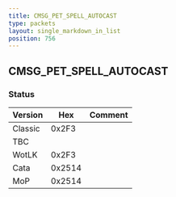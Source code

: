 ```yaml
---
title: CMSG_PET_SPELL_AUTOCAST
type: packets
layout: single_markdown_in_list
position: 756
---
```


## CMSG_PET_SPELL_AUTOCAST

### Status

Version    | Hex        | Comment
---------- | ---------- | ---------- 
Classic    | 0x2F3      | 
TBC        |            |
WotLK      | 0x2F3      | 
Cata       | 0x2514     | 
MoP        | 0x2514     | 